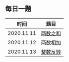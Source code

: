 ## 每日一题


时间|题目
---|---
2020.11.11| [两数之和](https://leetcode-cn.com/problems/two-sum/)
2020.11.12| [两数相加](https://leetcode-cn.com/problems/add-two-numbers/)
2020.11.13| [整数反转](https://leetcode-cn.com/problems/reverse-integer/)